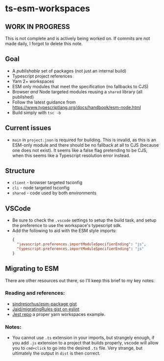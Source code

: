 # ts-esm-workspaces

## WORK IN PROGRESS

This is not complete and is actively being worked on. If commits are not made daily, I forgot to delete this note.

## Goal

- A _publishable_ set of packages (not just an internal build)
- Typescript project references
- Yarn 2+ workspaces
- ESM only modules that meet the specification (no fallbacks to CJS)
- Browser _and_ Node targeted modules reusing a `shared` library (all published)
- Follow the latest guidance from https://www.typescriptlang.org/docs/handbook/esm-node.html
- Build simply with `tsc -b`

## Current issues

- `main` in `project.json` is required for building. This is invalid, as this is an ESM-only module and there should be no fallback at all to CJS (because one does not exist). It seems like a false flag pretending to be CJS, when this seems like a Typescript resolution error instead.

## Structure

- `client` - browser targeted tsconfig
- `cli` - node targeted tsconfig
- `shared` - code used by both environments

## VSCode

- Be sure to check the `.vscode` settings to setup the build task, and setup the preference to use the workspace's typescript sdk.
- Add the following to aid with the ESM style imports:
  ```json
  {
    "javascript.preferences.importModuleSpecifierEnding": "js",
    "typescript.preferences.importModuleSpecifierEnding": "js"
  }
  ```

## Migrating to ESM

There are other resources out there, so I'll keep this brief to my key notes:

### Reading and references:

- [sindresorhus/esm-package gist](https://gist.github.com/sindresorhus/a39789f98801d908bbc7ff3ecc99d99c)
- [Jaid/migratingRules gist on eslint](https://gist.github.com/Jaid/164668c0151ae09d2bc81be78a203dd5)
- [Jest repo](https://github.com/facebook/jest/blob/main/package.json) a proper yarn workspaces example.

### Notes:

- You cannot use `.ts` extension in your imports, but strangely enough, if you add `.js` extension to a project that builds properly, vscode will allow you to `cmd+click` to go into the desired `.ts` file. Very strange, but ultimately the output in `dist` is then correct.
